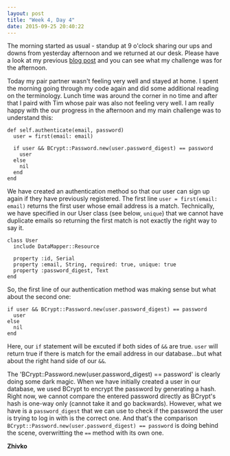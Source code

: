 ```yaml
---
layout: post
title: "Week 4, Day 4"
date: 2015-09-25 20:40:22
---
```

The morning started as usual - standup at 9 o'clock sharing our ups and downs from yesterday afternoon and we returned at our desk. Please have a look at my previous [blog post](Week-4-Day-3.html) and you can see what my challenge was for the afternoon.

Today my pair partner wasn't feeling very well and stayed at home. I spent the morning going through my code again and did some additional reading on the terminology. Lunch time was around the corner in no time and after that I paird with Tim whose pair was also not feeling very well. I am really happy with the our progress in the afternoon and my main challenge was to understand this:

    def self.authenticate(email, password)
      user = first(email: email)

      if user && BCrypt::Password.new(user.password_digest) == password
        user
      else
        nil
      end
    end

We have created an authentication method so that our user can sign up again if they have previously registered. The first line `user = first(email: email)` returns the first user whose email address is a match. Technically, we have specified in our User class (see below, `unique`) that we cannot have duplicate emails so returning the first match is not exactly the right way to say it.

    class User
      include DataMapper::Resource

      property :id, Serial
      property :email, String, required: true, unique: true
      property :password_digest, Text
    end

So, the first line of our authentication method was making sense but what about the second one:

    if user && BCrypt::Password.new(user.password_digest) == password
      user
    else
      nil
    end

Here, our `if` statement will be excuted if both sides of `&&` are true. `user` will return true if there is match for the email address in our database...but what about the right hand side of our `&&`.

The 'BCrypt::Password.new(user.password_digest) == password' is clearly doing some dark magic. When we have initially created a user in our database, we used BCrypt to encrypt the password by generating a hash. Right now, we cannot compare the entered password directly as BCrypt's hash is one-way only (cannot take it and go backwards). However, what we have is a `password_digest` that we can use to check if the password the user is trying to log in with is the correct one. And that's the comparison `BCrypt::Password.new(user.password_digest) == password` is doing behind the scene, overwritting the `==` method with its own one.

__Zhivko__
